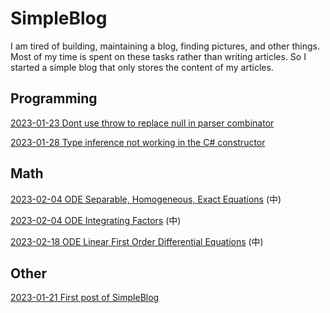 # SimpleBlog

I am tired of building, maintaining a blog, finding pictures, and other things. Most of my time is spent on these tasks rather than writing articles. So I started a simple blog that only stores the content of my articles.



## Programming

[2023-01-23 Dont use throw to replace null in parser combinator](post/2023-01-23-Dont-use-throw-to-replace-null-in-parser-combinator.md)

[2023-01-28 Type inference not working in the C# constructor](post/2023-01-28-Type-inference-not-working-in-csharp-constructor.md)



## Math

[2023-02-04 ODE Separable, Homogeneous, Exact Equations](post/2023-02-04-ODE-Separable-Homogeneous-Exact-Equations.md) (中)

[2023-02-04 ODE Integrating Factors](post/2023-02-11-ODE-Integrating-Factors.md) (中)

[2023-02-18 ODE Linear First Order Differential Equations](post/2023-02-18-ODE-Linear-First-Order-Differential-Equations.md) (中)

## Other

[2023-01-21 First post of SimpleBlog](post/2023-01-21-First-post-of-SimpleBlog.md)

















